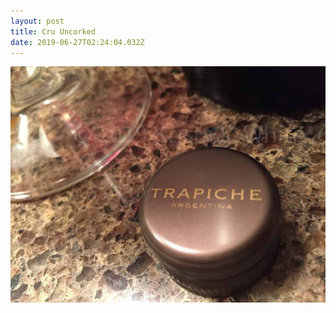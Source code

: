 ```yaml
---
layout: post
title: Cru Uncorked
date: 2019-06-27T02:24:04.032Z
---
```

![](/assets/uploads/88b77761-2035-4048-b3c8-d699494e0c02.jpeg)
